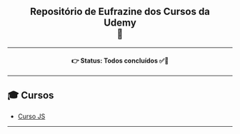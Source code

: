 <h2 align='center'>Repositório de Eufrazine dos Cursos da <br>Udemy</br> 🍄</h2>

<hr>

<h4 align='center'>
👉 Status: Todos concluídos ✅🎉
</h4>

<hr>

## 🎓 Cursos
* [Curso JS](https://github.com/Eufrazine/Projects/tree/main/Udemy/CursoJS)

<hr>